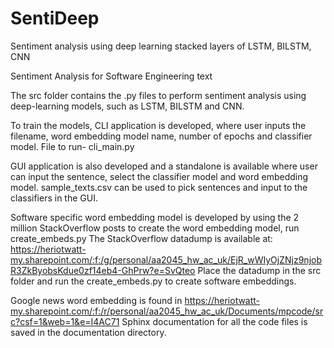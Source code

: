 # SentiDeep
Sentiment analysis using deep learning stacked layers of LSTM, BILSTM, CNN

Sentiment Analysis for Software Engineering text

The src folder contains the .py files to perform sentiment analysis using deep-learning models, such as LSTM, BILSTM and CNN.

To train the models, CLI application is developed, where user inputs the filename, word embedding model name, number of epochs and classifier model.
File to run- cli_main.py

GUI application is also developed and a standalone is available where user can input the sentence, select the classifier model and word embedding model.
sample_texts.csv can be used to pick sentences and input to the classifiers in the GUI.

Software specific word embedding model is developed by using the 2 million StackOverflow posts to create the word embedding model, run create_embeds.py
The StackOverflow datadump is available at: https://heriotwatt-my.sharepoint.com/:f:/g/personal/aa2045_hw_ac_uk/EjR_wWIyOjZNjz9njobR3ZkByobsKdue0zf14eb4-GhPrw?e=SvQteo
Place the datadump in the src folder and run the create_embeds.py to create software embeddings.

Google news word embedding is found in https://heriotwatt-my.sharepoint.com/:f:/r/personal/aa2045_hw_ac_uk/Documents/mpcode/src?csf=1&web=1&e=I4AC71
Sphinx documentation for all the code files is saved in the documentation directory.
